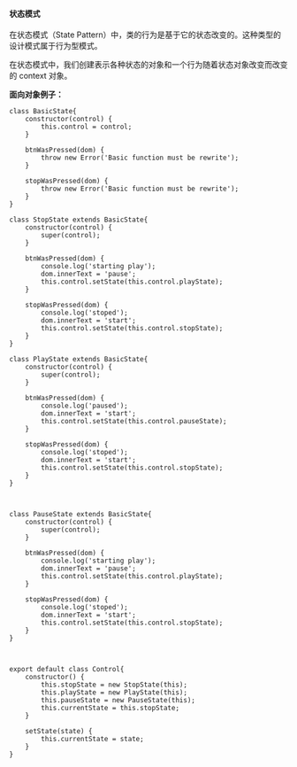   
  

#### 状态模式

在状态模式（State Pattern）中，类的行为是基于它的状态改变的。这种类型的设计模式属于行为型模式。
  
在状态模式中，我们创建表示各种状态的对象和一个行为随着状态对象改变而改变的 context 对象。

**面向对象例子：**

	class BasicState{
		constructor(control) {
			this.control = control;
		}
		
		btnWasPressed(dom) {
			throw new Error('Basic function must be rewrite');
		}
	  
		stopWasPressed(dom) {
			throw new Error('Basic function must be rewrite');
		}
	}

	class StopState extends BasicState{
		constructor(control) {
			super(control);
		}

		btnWasPressed(dom) {
			console.log('starting play');
			dom.innerText = 'pause';
			this.control.setState(this.control.playState);
		}

		stopWasPressed(dom) {
			console.log('stoped');
			dom.innerText = 'start';
			this.control.setState(this.control.stopState);
		}
	}
 
	class PlayState extends BasicState{
		constructor(control) {
			super(control);
		}

		btnWasPressed(dom) {
			console.log('paused');
			dom.innerText = 'start';
			this.control.setState(this.control.pauseState);
		}

		stopWasPressed(dom) {
			console.log('stoped');
			dom.innerText = 'start';
			this.control.setState(this.control.stopState);
		}
	}

	  

	class PauseState extends BasicState{
		constructor(control) {
			super(control);
		}

		btnWasPressed(dom) {
			console.log('starting play');
			dom.innerText = 'pause';
			this.control.setState(this.control.playState);
		}

		stopWasPressed(dom) {
			console.log('stoped');
			dom.innerText = 'start';
			this.control.setState(this.control.stopState);
		}
	}

	  

	export default class Control{
		constructor() {
			this.stopState = new StopState(this);
			this.playState = new PlayState(this);
			this.pauseState = new PauseState(this);
			this.currentState = this.stopState;
		}
 
		setState(state) {
			this.currentState = state;
		}
	}
<!--stackedit_data:
eyJoaXN0b3J5IjpbLTk1NDcwMjA4OV19
-->